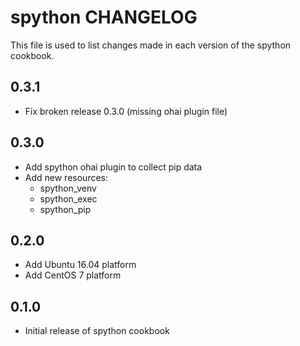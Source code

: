 # spython CHANGELOG

This file is used to list changes made in each version of the spython cookbook.

## 0.3.1
- Fix broken release 0.3.0 (missing ohai plugin file)

## 0.3.0
- Add spython ohai plugin to collect pip data
- Add new resources:
  - spython_venv
  - spython_exec
  - spython_pip

## 0.2.0
- Add Ubuntu 16.04 platform
- Add CentOS 7 platform
  
## 0.1.0
- Initial release of spython cookbook

